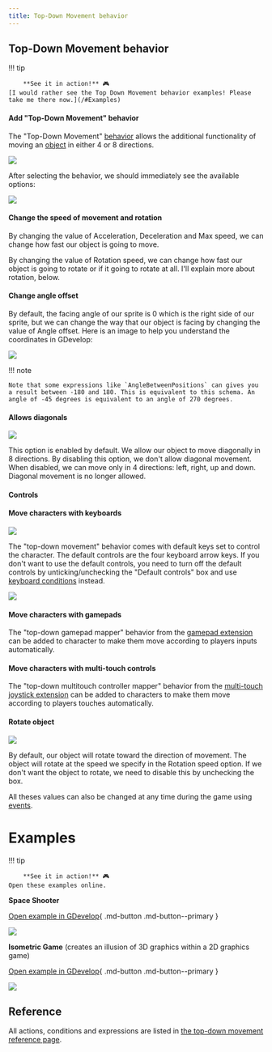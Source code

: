 ```yaml
---
title: Top-Down Movement behavior
---
```

## Top-Down Movement behavior

!!! tip

        **See it in action!** 🎮
    [I would rather see the Top Down Movement behavior examples! Please take me there now.](/#Examples)


####  Add "Top-Down Movement" behavior

The "Top-Down Movement" [behavior](/gdevelop5/behaviors) allows the additional functionality of moving an [object](/gdevelop5/objects) in either 4 or 8 directions.

![](top-down-movement-behav-inlist.png)

After selecting the behavior, we should immediately see the available options:

![](topdown-movement-options.png)

####  Change the speed of movement and rotation

By changing the value of Acceleration, Deceleration and Max speed, we can change how fast our object is going to move.

By changing the value of Rotation speed, we can change how fast our object is going to rotate or if it going to rotate at all. I'll explain more about rotation, below.

####  Change angle offset

By default, the facing angle of our sprite is 0 which is the right side of our sprite, but we can change the way that our object is facing by changing the value of Angle offset. Here is an image to help you understand the coordinates in GDevelop:

![](gdevelop_covaliantcuriosity.jpg)

!!! note

    Note that some expressions like `AngleBetweenPositions` can gives you a result between -180 and 180. This is equivalent to this schema. An angle of -45 degrees is equivalent to an angle of 270 degrees.
####  Allows diagonals

![](allow-diagonals-box.png)

This option is enabled by default. We allow our object to move diagonally in 8 directions. By disabling this option, we don't allow diagonal movement. When disabled, we can move only in 4 directions: left, right, up and down. Diagonal movement is no longer allowed.

####  Controls

####  Move characters with keyboards

![](top-down-movement-default-controls-box.png)

The "top-down movement" behavior comes with default keys set to control the character. The default controls are the four keyboard arrow keys. If you don't want to use the default controls, you need to turn off the default controls by unticking/unchecking the "Default controls" box and use [keyboard conditions](/gdevelop5/all-features/keyboard) instead.

![](top-down-movement-events.png)

####  Move characters with gamepads

The "top-down gamepad mapper" behavior from the [gamepad extension](/gdevelop5/all-features/gamepad) can be added to character to make them move according to players inputs automatically.

####  Move characters with multi-touch controls

The "top-down multitouch controller mapper" behavior from the [multi-touch joystick extension](/gdevelop5/objects/multitouch-joystick) can be added to characters to make them move according to players touches automatically.

####  Rotate object

![](top-down-movement-rotateobject-box.png)

By default, our object will rotate toward the direction of movement. The object will rotate at the speed we specify in the Rotation speed option. If we don't want the object to rotate, we need to disable this by unchecking the box.

All theses values can also be changed at any time during the game using [events](/gdevelop5/events).



# Examples

!!! tip

        **See it in action!** 🎮
    Open these examples online.

**Space Shooter**

[Open example in GDevelop](https://editor.gdevelop.io/?project=example://space-shooter){ .md-button .md-button--primary }

[![](spaceshooter.png)](https://editor.gdevelop.io/?project=example://space-shooter)



**Isometric Game** (creates an illusion of 3D graphics within a 2D graphics game)

[Open example in GDevelop](https://editor.gdevelop.io/?project=example://isometric-game){ .md-button .md-button--primary }

[![](isometricgame.png)](https://editor.gdevelop.io/?project=example://isometric-game)

## Reference

All actions, conditions and expressions are listed in [the top-down movement reference page](/gdevelop5/all-features/top-down-movement-behavior/reference/).
